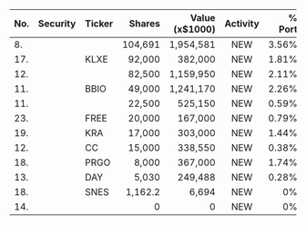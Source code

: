 No. | Security | Ticker | Shares | Value (x$1000) | Activity | % Port
|--- | --- | --- | ---:| ---:|:---:| ---:|
 8.|||104,691|1,954,581|NEW|3.56%|rel="bookmark"></a>
17.||KLXE</a>|92,000|382,000|NEW|1.81%|<a href=rel="bookmark"></a>
12.|||82,500|1,159,950|NEW|2.11%|rel="bookmark"></a>
11.||BBIO</a>|49,000|1,241,170|NEW|2.26%|<a href=rel="bookmark"></a>
11.|||22,500|525,150|NEW|0.59%|rel="bookmark"></a>
23.||FREE</a>|20,000|167,000|NEW|0.79%|<a href=rel="bookmark"></a>
19.||KRA</a>|17,000|303,000|NEW|1.44%|<a href=rel="bookmark"></a>
12.||CC</a>|15,000|338,550|NEW|0.38%|<a href=rel="bookmark"></a>
18.||PRGO</a>|8,000|367,000|NEW|1.74%|<a href=rel="bookmark"></a>
13.||DAY</a>|5,030|249,488|NEW|0.28%|<a href=rel="bookmark"></a>
18.||SNES</a>|1,162.2|6,694|NEW|0%|<a href=rel="bookmark"></a>
14.|||0|0|NEW|0%|rel="bookmark"></a>
